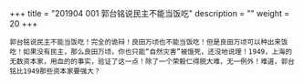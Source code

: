 +++
title = "201904 001 郭台铭说民主不能当饭吃"
description = ""
weight = 20
+++

    郭台铭说民主不能当饭吃！完全的诡辩！良田万顷也不能当饭吃！但是良田万顷可以种出来饭吃！如果没有民主，那么良田万顷，你也只能“自然灾害”被饿死，还没地说理！1949，上海的无数资本家，用血的的事实，验证了这一点！除了一个荣毅仁得脱大难，无一例外！难道，郭台铭比1949那些资本家要强大？
